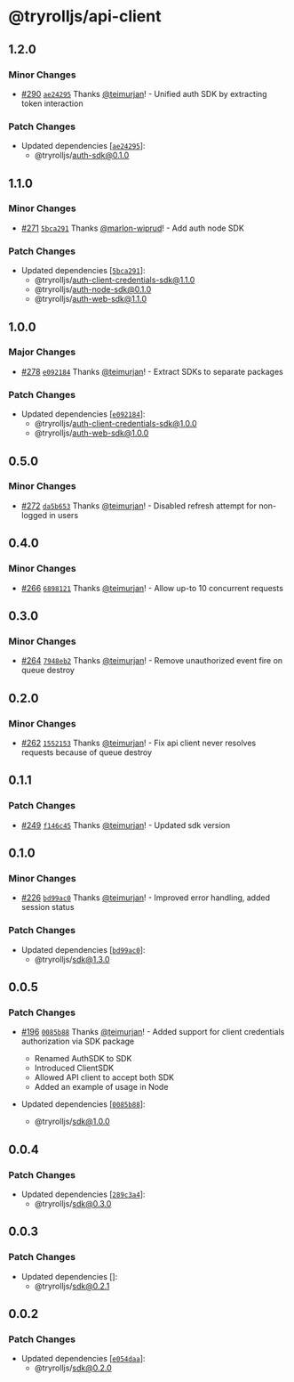 # @tryrolljs/api-client

## 1.2.0

### Minor Changes

- [#290](https://github.com/TuringAdvisoryGroup/tryrolljs/pull/290) [`ae24295`](https://github.com/TuringAdvisoryGroup/tryrolljs/commit/ae24295170aad11a8090ef50b8fb24151ae2bc69) Thanks [@teimurjan](https://github.com/teimurjan)! - Unified auth SDK by extracting token interaction

### Patch Changes

- Updated dependencies [[`ae24295`](https://github.com/TuringAdvisoryGroup/tryrolljs/commit/ae24295170aad11a8090ef50b8fb24151ae2bc69)]:
  - @tryrolljs/auth-sdk@0.1.0

## 1.1.0

### Minor Changes

- [#271](https://github.com/TuringAdvisoryGroup/tryrolljs/pull/271) [`5bca291`](https://github.com/TuringAdvisoryGroup/tryrolljs/commit/5bca29136ae3051a280a6baf3098e845e1d94efa) Thanks [@marlon-wiprud](https://github.com/marlon-wiprud)! - Add auth node SDK

### Patch Changes

- Updated dependencies [[`5bca291`](https://github.com/TuringAdvisoryGroup/tryrolljs/commit/5bca29136ae3051a280a6baf3098e845e1d94efa)]:
  - @tryrolljs/auth-client-credentials-sdk@1.1.0
  - @tryrolljs/auth-node-sdk@0.1.0
  - @tryrolljs/auth-web-sdk@1.1.0

## 1.0.0

### Major Changes

- [#278](https://github.com/TuringAdvisoryGroup/tryrolljs/pull/278) [`e092184`](https://github.com/TuringAdvisoryGroup/tryrolljs/commit/e092184c6838c4063e1fdc58cf4c5d51a6162029) Thanks [@teimurjan](https://github.com/teimurjan)! - Extract SDKs to separate packages

### Patch Changes

- Updated dependencies [[`e092184`](https://github.com/TuringAdvisoryGroup/tryrolljs/commit/e092184c6838c4063e1fdc58cf4c5d51a6162029)]:
  - @tryrolljs/auth-client-credentials-sdk@1.0.0
  - @tryrolljs/auth-web-sdk@1.0.0

## 0.5.0

### Minor Changes

- [#272](https://github.com/TuringAdvisoryGroup/tryrolljs/pull/272) [`da5b653`](https://github.com/TuringAdvisoryGroup/tryrolljs/commit/da5b65342a0c662d8fe3f777e21286013494af66) Thanks [@teimurjan](https://github.com/teimurjan)! - Disabled refresh attempt for non-logged in users

## 0.4.0

### Minor Changes

- [#266](https://github.com/TuringAdvisoryGroup/tryrolljs/pull/266) [`6898121`](https://github.com/TuringAdvisoryGroup/tryrolljs/commit/68981213bb7815291cd89764c6588b262144a13c) Thanks [@teimurjan](https://github.com/teimurjan)! - Allow up-to 10 concurrent requests

## 0.3.0

### Minor Changes

- [#264](https://github.com/TuringAdvisoryGroup/tryrolljs/pull/264) [`7948eb2`](https://github.com/TuringAdvisoryGroup/tryrolljs/commit/7948eb25265f4ebfc17a3cf41754845f336d2e2c) Thanks [@teimurjan](https://github.com/teimurjan)! - Remove unauthorized event fire on queue destroy

## 0.2.0

### Minor Changes

- [#262](https://github.com/TuringAdvisoryGroup/tryrolljs/pull/262) [`1552153`](https://github.com/TuringAdvisoryGroup/tryrolljs/commit/1552153f90a47c65dcce96f891dbf05a2fa735f8) Thanks [@teimurjan](https://github.com/teimurjan)! - Fix api client never resolves requests because of queue destroy

## 0.1.1

### Patch Changes

- [#249](https://github.com/TuringAdvisoryGroup/tryrolljs/pull/249) [`f146c45`](https://github.com/TuringAdvisoryGroup/tryrolljs/commit/f146c4580ff47a0622b096a91f23a708b46e65e1) Thanks [@teimurjan](https://github.com/teimurjan)! - Updated sdk version

## 0.1.0

### Minor Changes

- [#226](https://github.com/TuringAdvisoryGroup/tryrolljs/pull/226) [`bd99ac0`](https://github.com/TuringAdvisoryGroup/tryrolljs/commit/bd99ac011b2824ee66f6fa17bf5c496d53f25bc6) Thanks [@teimurjan](https://github.com/teimurjan)! - Improved error handling, added session status

### Patch Changes

- Updated dependencies [[`bd99ac0`](https://github.com/TuringAdvisoryGroup/tryrolljs/commit/bd99ac011b2824ee66f6fa17bf5c496d53f25bc6)]:
  - @tryrolljs/sdk@1.3.0

## 0.0.5

### Patch Changes

- [#196](https://github.com/TuringAdvisoryGroup/tryrolljs/pull/196) [`0085b88`](https://github.com/TuringAdvisoryGroup/tryrolljs/commit/0085b88bbbe7e36f018db79712920f6ef7f5f68f) Thanks [@teimurjan](https://github.com/teimurjan)! - Added support for client credentials authorization via SDK package

  - Renamed AuthSDK to SDK
  - Introduced ClientSDK
  - Allowed API client to accept both SDK
  - Added an example of usage in Node

- Updated dependencies [[`0085b88`](https://github.com/TuringAdvisoryGroup/tryrolljs/commit/0085b88bbbe7e36f018db79712920f6ef7f5f68f)]:
  - @tryrolljs/sdk@1.0.0

## 0.0.4

### Patch Changes

- Updated dependencies [[`289c3a4`](https://github.com/TuringAdvisoryGroup/tryrolljs/commit/289c3a4042c7fb5ed8943c6cd49d8d7d5e431cd5)]:
  - @tryrolljs/sdk@0.3.0

## 0.0.3

### Patch Changes

- Updated dependencies []:
  - @tryrolljs/sdk@0.2.1

## 0.0.2

### Patch Changes

- Updated dependencies [[`e054daa`](https://github.com/TuringAdvisoryGroup/tryrolljs/commit/e054daa7b9b1df1af1a21ddffb4d40b1f666dcd2)]:
  - @tryrolljs/sdk@0.2.0
